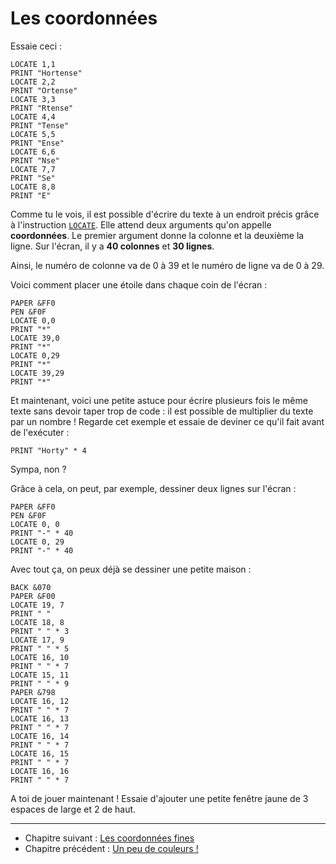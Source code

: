 # Les coordonnées

Essaie ceci :
```
LOCATE 1,1
PRINT "Hortense"
LOCATE 2,2
PRINT "Ortense"
LOCATE 3,3
PRINT "Rtense"
LOCATE 4,4
PRINT "Tense"
LOCATE 5,5
PRINT "Ense"
LOCATE 6,6
PRINT "Nse"
LOCATE 7,7
PRINT "Se"
LOCATE 8,8
PRINT "E"
```

Comme tu le vois, il est possible d'écrire du texte à un endroit précis grâce à
l'instruction [`LOCATE`](ins.locate).
Elle attend deux arguments qu'on appelle __coordonnées__.
Le premier argument donne la colonne et la deuxième la ligne.
Sur l'écran, il y a __40 colonnes__ et __30 lignes__.

Ainsi, le numéro de colonne va de 0 à 39 et le numéro de ligne va de 0 à 29.

Voici comment placer une étoile dans chaque coin de l'écran :
```
PAPER &FF0
PEN &F0F
LOCATE 0,0
PRINT "*"
LOCATE 39,0
PRINT "*"
LOCATE 0,29
PRINT "*"
LOCATE 39,29
PRINT "*"
```

Et maintenant, voici une petite astuce pour écrire plusieurs fois le même texte
sans devoir taper trop de code : il est possible de multiplier du texte par un
nombre ! Regarde cet exemple et essaie de deviner ce qu'il fait avant de l'exécuter :
```
PRINT "Horty" * 4
```

Sympa, non ?

Grâce à cela, on peut, par exemple, dessiner deux lignes sur l'écran :
```
PAPER &FF0
PEN &F0F
LOCATE 0, 0
PRINT "-" * 40
LOCATE 0, 29
PRINT "-" * 40
```

Avec tout ça, on peux déjà se dessiner une petite maison :
```
BACK &070
PAPER &F00
LOCATE 19, 7
PRINT " "
LOCATE 18, 8
PRINT " " * 3
LOCATE 17, 9
PRINT " " * 5
LOCATE 16, 10
PRINT " " * 7
LOCATE 15, 11
PRINT " " * 9
PAPER &798
LOCATE 16, 12
PRINT " " * 7
LOCATE 16, 13
PRINT " " * 7
LOCATE 16, 14
PRINT " " * 7
LOCATE 16, 15
PRINT " " * 7
LOCATE 16, 16
PRINT " " * 7
```

A toi de jouer maintenant ! Essaie d'ajouter une petite fenêtre jaune de 3
espaces de large et 2 de haut.

----

* Chapitre suivant : [Les coordonnées fines](coords2)
* Chapitre précédent : [Un peu de couleurs !](couleurs)
